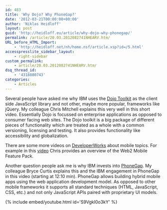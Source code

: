 ```yaml
---
id: 483
title: 'Why Dojo? Why PhoneGap?'
date: '2012-03-21T00:00:00+00:00'
author: 'Niklas Heidloff'
layout: post
guid: 'http://heidloff.eu/article/why-dojo-why-phonegap/'
permalink: /article/20.03.2012082741NHEARV.htm/
URL_before_HTML_Import:
    - 'http://heidloff.net/nh/home.nsf/article.xsp?id=/5.html'
accesspresslite_sidebar_layout:
    - right-sidebar
custom_permalink:
    - article/20.03.2012082741NHEARV.htm/
dsq_thread_id:
    - '4318880743'
categories:
    - Articles
---
```


Several people have asked me why IBM uses the [Dojo Toolkit](http://dojotoolkit.org/) as the client side JavaScript library and not other, maybe more popular, frameworks like jQuery. My colleague Chris Mitchell explains this very well in this short video. Essentially Dojo is focussed on enterprise applications as opposed to consumer facing web sites. The Dojo toolkit is a big package of different pieces of functionality which are treated as a whole with a common versioning, licensing and testing. It also provides functionality like accessibility and globalization.

There are some more videos on [DeveloperWorks](https://www.ibm.com/developerworks/mydeveloperworks/wikis/home/wiki/W83efd52c9cd7_4666_9767_b4a254f904e1/page/Videos?lang=en) about mobile topics. For example in this [video](https://www.ibm.com/developerworks/mydeveloperworks/blogs/94e7fded-7162-445e-8ceb-97a2140866a9/entry/chris_mitchell_provides_overview_of_the_web2_0_mobile_feature_pack2?lang=en) Chris provides an overview of the Web2 Mobile Feature Pack.

Another question people ask me is why IBM invests into [PhoneGap](http://phonegap.com/). My colleague Bryce Curtis explains this and the IBM engagement in PhoneGap in this video (starting at 12:10 min). PhoneGap allows building hybrid mobile apps using the web application development model. As opposed to other mobile frameworks it supports all standard techniques (HTML, JavaScript, CSS, etc.) and not only JavaScript APIs paired with proprietary UI models.

{% include embed/youtube.html id='S9VgkI0o3kY' %}